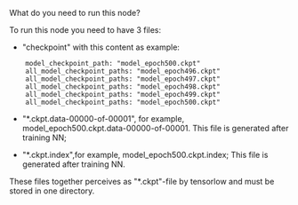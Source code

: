 What do you need to run this node?
 
To run this node you need to have 3 files:
 * "checkpoint" with this content as example:
```
    model_checkpoint_path: "model_epoch500.ckpt"
    all_model_checkpoint_paths: "model_epoch496.ckpt"
    all_model_checkpoint_paths: "model_epoch497.ckpt"
    all_model_checkpoint_paths: "model_epoch498.ckpt"
    all_model_checkpoint_paths: "model_epoch499.ckpt"
    all_model_checkpoint_paths: "model_epoch500.ckpt"
```
 * "*.ckpt.data-00000-of-00001", for example, model_epoch500.ckpt.data-00000-of-00001.
 This file is generated after training NN;
 
 * "*.ckpt.index",for example, model_epoch500.ckpt.index;
 This file is generated after training NN.
 
 These files together perceives as "*.ckpt"-file by tensorlow and must be stored in one
 directory.
